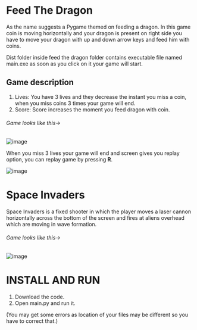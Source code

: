 # Feed The Dragon
As the name suggests a Pygame themed on feeding a dragon. In this game coin is moving horizontally and your dragon is present on right side you have to move your dragon with up and down arrow keys and feed him with coins.

Dist folder inside feed the dragon folder contains executable file named main.exe as soon as you click on it your game will start.
## Game description
1. Lives: You have 3 lives and they decrease the instant you miss a coin, when you miss coins 3 times your game will end.
2. Score: Score increases the moment you feed dragon with coin.
###### Game looks like this->

![image](https://user-images.githubusercontent.com/89523701/195657049-dabb5c3c-2acf-4880-bad9-818ea7295f28.png)

When you miss 3 lives your game will end and screen gives you replay option, you can replay game by pressing **R**.

![image](https://user-images.githubusercontent.com/89523701/195660823-9ff25911-9bb6-4a24-8758-54bb55eb3ad9.png)

# Space Invaders
Space Invaders is a fixed shooter in which the player moves a laser cannon horizontally across the bottom of the screen and fires at aliens overhead which are moving in wave formation.

###### Game looks like this->

![image](https://user-images.githubusercontent.com/89523701/195664970-952db4bb-b47e-41bf-bac2-c1f956866d75.png)

# INSTALL AND RUN 
1. Download the code.
2. Open main.py and run it.

(You may get some errors as location of your files may be different so you have to correct that.)


